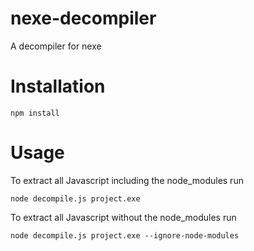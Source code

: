 # nexe-decompiler
A decompiler for nexe

# Installation
`npm install`

# Usage
To extract all Javascript including the node_modules run
```
node decompile.js project.exe
```

To extract all Javascript without the node_modules run
```
node decompile.js project.exe --ignore-node-modules
```
